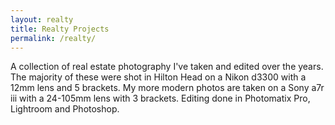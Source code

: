 ```yaml
---
layout: realty
title: Realty Projects
permalink: /realty/
---
```


A collection of real estate photography I've taken and edited over the years. The majority of these were shot in Hilton Head on a Nikon d3300 with a 12mm lens and 5 brackets. My more modern photos are taken on a Sony a7r iii with a 24-105mm lens with 3 brackets. Editing done in Photomatix Pro, Lightroom and Photoshop.